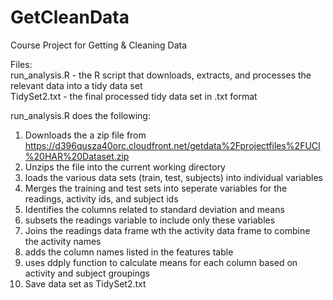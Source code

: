 # GetCleanData
Course Project for Getting  &amp; Cleaning Data

Files:  
run_analysis.R - the R script that downloads, extracts, and processes the relevant data into a tidy data set  
TidySet2.txt - the final processed tidy data set in .txt format  

run_analysis.R does the following:  
1. Downloads the a zip file from https://d396qusza40orc.cloudfront.net/getdata%2Fprojectfiles%2FUCI%20HAR%20Dataset.zip  
2. Unzips the file into the current working directory  
3. loads the various data sets (train, test, subjects) into individual variables  
4. Merges the training and test sets into seperate variables for the readings, activity ids, and subject ids  
5. Identifies the columns related to standard deviation and means  
6. subsets the readings variable to include only these variables  
7. Joins the readings data frame wth the activity data frame to combine the activity names  
8. adds the column names listed in the features table  
9. uses ddply function to calculate means for each column based on activity and subject groupings  
10. Save data set as TidySet2.txt  

